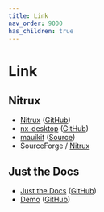 ```yaml
---
title: Link
nav_order: 9000
has_children: true
---
```



# Link


## Nitrux

* [Nitrux](https://nxos.org/) ([GitHub](https://github.com/Nitrux/))
* [nx-desktop](https://nxos.org/english/nxd/) ([GitHub](https://github.com/nx-desktop))
* [mauikit](https://mauikit.org/) ([Source](https://invent.kde.org/maui/mauikit))
* SourceForge / [Nitrux](https://sourceforge.net/projects/nitruxos/)




## Just the Docs

* [Just the Docs](https://pmarsceill.github.io/just-the-docs/) ([GitHub](https://github.com/pmarsceill/just-the-docs))
* [Demo](https://pmarsceill.github.io/jtd-remote/) ([GitHub](https://github.com/pmarsceill/jtd-remote))
